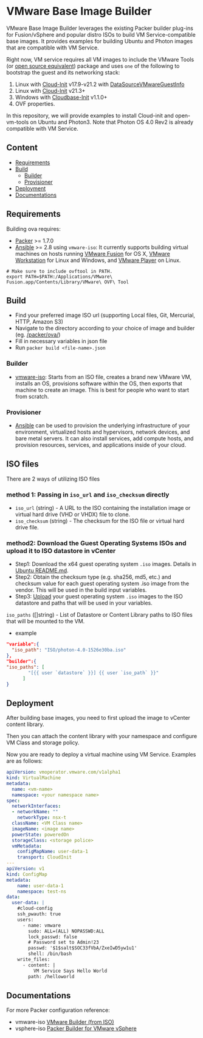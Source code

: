# VMware Base Image Builder

VMware Base Image Builder leverages the existing Packer builder plug-ins for Fusion/vSphere and popular distro ISOs to build VM Service-compatible base images. It provides examples for building Ubuntu and Photon images that are compatible with VM Service.

Right now, VM service requires all VM images to include the VMware Tools (or [open source equivalent](https://docs.vmware.com/en/VMware-Tools/12.0.0/com.vmware.vsphere.vmwaretools.doc/GUID-8B6EA5B7-453B-48AA-92E5-DB7F061341D1.html)) package and uses `one` of the following to bootstrap the guest and its networking stack: 
1. Linux with [Cloud-Init](https://cloud-init.io/) v17.9-v21.2 with [DataSourceVMwareGuestInfo](https://github.com/vmware-archive/cloud-init-vmware-guestinfo)
2. Linux with [Cloud-Init](https://cloud-init.io/) v21.3+
3. Windows with [Cloudbase-Init](https://cloudbase.it/cloudbase-init/) v1.1.0+
4. OVF properties.

In this repository, we will provide examples to install Cloud-init and open-vm-tools on Ubuntu and Photon3. Note that Photon OS 4.0 Rev2 is already compatible with VM Service.

## Content
* [Requirements](#requirements)
* [Build](#build)
    * [Builder](#builder)
    * [Provisioner](#provisioner)
* [Deployment](#deployment)
* [Documentations](#documentations)


## Requirements
Building ova requires:
- [Packer](https://www.packer.io/downloads) >= 1.7.0
- [Ansible](https://docs.ansible.com/ansible/latest/installation_guide/intro_installation.html) >= 2.8
using `vmware-iso`: It currently supports building virtual machines on hosts running [VMware Fusion](https://www.vmware.com/products/fusion.html) for OS X, [VMware Workstation](https://www.vmware.com/products/workstation-pro.html) for Linux and Windows, and [VMware Player](https://www.vmware.com/products/workstation-player.html) on Linux.

```
# Make sure to include ovftool in PATH.
export PATH=$PATH:/Applications/VMware\ Fusion.app/Contents/Library/VMware\ OVF\ Tool
```

## Build
- Find your preferred image ISO url (supporting Local files, Git, Mercurial, HTTP, Amazon S3)
- Navigate to the directory according to your choice of image and builder (eg. [/packer/ova/](packer/ova/))
- Fill in necessary variables in json file
- Run `packer build <file-name>.json`
### Builder 
- [vmware-iso](https://www.packer.io/plugins/builders/vmware): Starts from an ISO file, creates a brand new VMware VM, installs an OS, provisions software within the OS, then exports that machine to create an image. This is best for people who want to start from scratch.
### Provisioner
- [Ansible](https://docs.ansible.com/ansible/latest/user_guide/index.html#getting-started)  can be used to provision the underlying infrastructure of your environment, virtualized hosts and hypervisors, network devices, and bare metal servers. It can also install services, add compute hosts, and provision resources, services, and applications inside of your cloud.

## ISO files
There are 2 ways of utilizing ISO files
### method 1: Passing in `iso_url` and `iso_checksum` directly
- `iso_url` (string) - A URL to the ISO containing the installation image or virtual hard drive (VHD or VHDX) file to clone.
- `iso_checksum` (string) - The checksum for the ISO file or virtual hard drive file. 

### method2: Download the Guest Operating Systems ISOs and upload it to ISO datastore in vCenter
- Step1: Download the x64 guest operating system `.iso` images. Details in [Ubuntu README.md](ubuntu/README.md).
- Step2:
Obtain the checksum type (e.g. sha256, md5, etc.) and checksum value for each guest operating system .iso image from the vendor. This will be used in the build input variables.
- Step3:
[Upload](https://docs.vmware.com/en/VMware-vSphere/7.0/com.vmware.vsphere.storage.doc/GUID-58D77EA5-50D9-4A8E-A15A-D7B3ABA11B87.html) your guest operating system `.iso` images to the ISO datastore and paths that will be used in your variables.

`iso_paths` ([]string) - List of Datastore or Content Library paths to ISO files that will be mounted to the VM.
- example
```json
"variable":{
  "iso_path": "ISO/photon-4.0-1526e30ba.iso"
},
"builder":{
"iso_paths": [
        "[{{ user `datastore` }}] {{ user `iso_path` }}"
      ]
}
```
## Deployment
After building base images, you need to first upload the image to vCenter content library. 

Then you can attach the content library with your namespace and configure VM Class and storage policy.

Now you are ready to deploy a virtual machine using VM Service. Examples are as follows:
 
```yaml
apiVersion: vmoperator.vmware.com/v1alpha1
kind: VirtualMachine
metadata:
  name: <vm-name>
  namespace: <your namespace name>
spec:
  networkInterfaces:
  - networkName: ""
    networkType: nsx-t
  className: <VM Class name>
  imageName: <image name>
  powerState: poweredOn
  storageClass: <storage police>
  vmMetadata:
    configMapName: user-data-1
    transport: CloudInit
---
apiVersion: v1
kind: ConfigMap
metadata:
    name: user-data-1
    namespace: test-ns
data:
  user-data: |
    #cloud-config
    ssh_pwauth: true
    users:
      - name: vmware
        sudo: ALL=(ALL) NOPASSWD:ALL
        lock_passwd: false
        # Password set to Admin!23
        passwd: '$1$salt$SOC33fVbA/ZxeIwD5yw1u1'
        shell: /bin/bash
    write_files:
      - content: |
          VM Service Says Hello World
        path: /helloworld
```
## Documentations
For more Packer configuration reference:
- vmware-iso [VMware Builder (from ISO)](https://www.packer.io/plugins/builders/vmware/iso)
- vsphere-iso [Packer Builder for VMware vSphere](https://www.packer.io/plugins/builders/vsphere/vsphere-iso)



